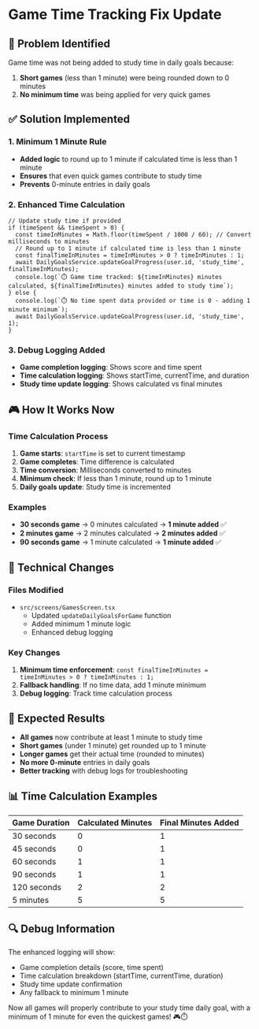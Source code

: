 # Game Time Tracking Fix Update

## 🎯 **Problem Identified**
Game time was not being added to study time in daily goals because:
1. **Short games** (less than 1 minute) were being rounded down to 0 minutes
2. **No minimum time** was being applied for very quick games

## ✅ **Solution Implemented**

### 1. **Minimum 1 Minute Rule**
- **Added logic** to round up to 1 minute if calculated time is less than 1 minute
- **Ensures** that even quick games contribute to study time
- **Prevents** 0-minute entries in daily goals

### 2. **Enhanced Time Calculation**
```tsx
// Update study time if provided
if (timeSpent && timeSpent > 0) {
  const timeInMinutes = Math.floor(timeSpent / 1000 / 60); // Convert milliseconds to minutes
  // Round up to 1 minute if calculated time is less than 1 minute
  const finalTimeInMinutes = timeInMinutes > 0 ? timeInMinutes : 1;
  await DailyGoalsService.updateGoalProgress(user.id, 'study_time', finalTimeInMinutes);
  console.log(`⏱️ Game time tracked: ${timeInMinutes} minutes calculated, ${finalTimeInMinutes} minutes added to study time`);
} else {
  console.log(`⏱️ No time spent data provided or time is 0 - adding 1 minute minimum`);
  await DailyGoalsService.updateGoalProgress(user.id, 'study_time', 1);
}
```

### 3. **Debug Logging Added**
- **Game completion logging**: Shows score and time spent
- **Time calculation logging**: Shows startTime, currentTime, and duration
- **Study time update logging**: Shows calculated vs final minutes

## 🎮 **How It Works Now**

### **Time Calculation Process**
1. **Game starts**: `startTime` is set to current timestamp
2. **Game completes**: Time difference is calculated
3. **Time conversion**: Milliseconds converted to minutes
4. **Minimum check**: If less than 1 minute, round up to 1 minute
5. **Daily goals update**: Study time is incremented

### **Examples**
- **30 seconds game** → 0 minutes calculated → **1 minute added** ✅
- **2 minutes game** → 2 minutes calculated → **2 minutes added** ✅
- **90 seconds game** → 1 minute calculated → **1 minute added** ✅

## 🔧 **Technical Changes**

### **Files Modified**
- `src/screens/GamesScreen.tsx`
  - Updated `updateDailyGoalsForGame` function
  - Added minimum 1 minute logic
  - Enhanced debug logging

### **Key Changes**
1. **Minimum time enforcement**: `const finalTimeInMinutes = timeInMinutes > 0 ? timeInMinutes : 1;`
2. **Fallback handling**: If no time data, add 1 minute minimum
3. **Debug logging**: Track time calculation process

## 🎉 **Expected Results**

- **All games** now contribute at least 1 minute to study time
- **Short games** (under 1 minute) get rounded up to 1 minute
- **Longer games** get their actual time (rounded to minutes)
- **No more 0-minute** entries in daily goals
- **Better tracking** with debug logs for troubleshooting

## 📊 **Time Calculation Examples**

| Game Duration | Calculated Minutes | Final Minutes Added |
|---------------|-------------------|-------------------|
| 30 seconds    | 0                 | 1                 |
| 45 seconds    | 0                 | 1                 |
| 60 seconds    | 1                 | 1                 |
| 90 seconds    | 1                 | 1                 |
| 120 seconds   | 2                 | 2                 |
| 5 minutes     | 5                 | 5                 |

## 🔍 **Debug Information**

The enhanced logging will show:
- Game completion details (score, time spent)
- Time calculation breakdown (startTime, currentTime, duration)
- Study time update confirmation
- Any fallback to minimum 1 minute

Now all games will properly contribute to your study time daily goal, with a minimum of 1 minute for even the quickest games! 🎮⏱️
